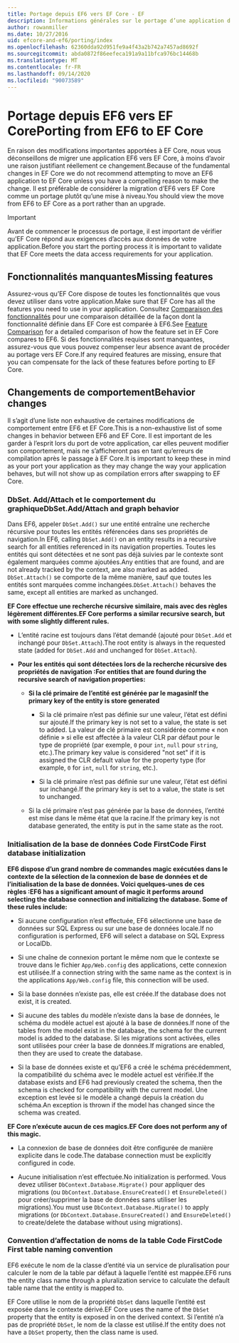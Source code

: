 ```yaml
---
title: Portage depuis EF6 vers EF Core - EF
description: Informations générales sur le portage d’une application d’Entity Framework 6 à Entity Framework Core.
author: rowanmiller
ms.date: 10/27/2016
uid: efcore-and-ef6/porting/index
ms.openlocfilehash: 62360dda92d951fe9a4f43a2b742a7457ad8692f
ms.sourcegitcommit: abda0872f86eefeca191a9a11bfca976bc14468b
ms.translationtype: MT
ms.contentlocale: fr-FR
ms.lasthandoff: 09/14/2020
ms.locfileid: "90073589"
---
```

# <a name="porting-from-ef6-to-ef-core"></a><span data-ttu-id="6d272-103">Portage depuis EF6 vers EF Core</span><span class="sxs-lookup"><span data-stu-id="6d272-103">Porting from EF6 to EF Core</span></span>

<span data-ttu-id="6d272-104">En raison des modifications importantes apportées à EF Core, nous vous déconseillons de migrer une application EF6 vers EF Core, à moins d’avoir une raison justifiant réellement ce changement.</span><span class="sxs-lookup"><span data-stu-id="6d272-104">Because of the fundamental changes in EF Core we do not recommend attempting to move an EF6 application to EF Core unless you have a compelling reason to make the change.</span></span>
<span data-ttu-id="6d272-105">Il est préférable de considérer la migration d’EF6 vers EF Core comme un portage plutôt qu’une mise à niveau.</span><span class="sxs-lookup"><span data-stu-id="6d272-105">You should view the move from EF6 to EF Core as a port rather than an upgrade.</span></span>

> [!IMPORTANT]
> <span data-ttu-id="6d272-106">Avant de commencer le processus de portage, il est important de vérifier qu’EF Core répond aux exigences d’accès aux données de votre application.</span><span class="sxs-lookup"><span data-stu-id="6d272-106">Before you start the porting process it is important to validate that EF Core meets the data access requirements for your application.</span></span>

## <a name="missing-features"></a><span data-ttu-id="6d272-107">Fonctionnalités manquantes</span><span class="sxs-lookup"><span data-stu-id="6d272-107">Missing features</span></span>

<span data-ttu-id="6d272-108">Assurez-vous qu’EF Core dispose de toutes les fonctionnalités que vous devez utiliser dans votre application.</span><span class="sxs-lookup"><span data-stu-id="6d272-108">Make sure that EF Core has all the features you need to use in your application.</span></span> <span data-ttu-id="6d272-109">Consultez [Comparaison des fonctionnalités](xref:efcore-and-ef6/index) pour une comparaison détaillée de la façon dont la fonctionnalité définie dans EF Core est comparée à EF6.</span><span class="sxs-lookup"><span data-stu-id="6d272-109">See [Feature Comparison](xref:efcore-and-ef6/index) for a detailed comparison of how the feature set in EF Core compares to EF6.</span></span> <span data-ttu-id="6d272-110">Si des fonctionnalités requises sont manquantes, assurez-vous que vous pouvez compenser leur absence avant de procéder au portage vers EF Core.</span><span class="sxs-lookup"><span data-stu-id="6d272-110">If any required features are missing, ensure that you can compensate for the lack of these features before porting to EF Core.</span></span>

## <a name="behavior-changes"></a><span data-ttu-id="6d272-111">Changements de comportement</span><span class="sxs-lookup"><span data-stu-id="6d272-111">Behavior changes</span></span>

<span data-ttu-id="6d272-112">Il s’agit d’une liste non exhaustive de certaines modifications de comportement entre EF6 et EF Core.</span><span class="sxs-lookup"><span data-stu-id="6d272-112">This is a non-exhaustive list of some changes in behavior between EF6 and EF Core.</span></span> <span data-ttu-id="6d272-113">Il est important de les garder à l’esprit lors du port de votre application, car elles peuvent modifier son comportement, mais ne s’afficheront pas en tant qu’erreurs de compilation après le passage à EF Core.</span><span class="sxs-lookup"><span data-stu-id="6d272-113">It is important to keep these in mind as your port your application as they may change the way your application behaves, but will not show up as compilation errors after swapping to EF Core.</span></span>

### <a name="dbsetaddattach-and-graph-behavior"></a><span data-ttu-id="6d272-114">DbSet. Add/Attach et le comportement du graphique</span><span class="sxs-lookup"><span data-stu-id="6d272-114">DbSet.Add/Attach and graph behavior</span></span>

<span data-ttu-id="6d272-115">Dans EF6, appeler `DbSet.Add()` sur une entité entraîne une recherche récursive pour toutes les entités référencées dans ses propriétés de navigation.</span><span class="sxs-lookup"><span data-stu-id="6d272-115">In EF6, calling `DbSet.Add()` on an entity results in a recursive search for all entities referenced in its navigation properties.</span></span> <span data-ttu-id="6d272-116">Toutes les entités qui sont détectées et ne sont pas déjà suivies par le contexte sont également marquées comme ajoutées.</span><span class="sxs-lookup"><span data-stu-id="6d272-116">Any entities that are found, and are not already tracked by the context, are also marked as added.</span></span> <span data-ttu-id="6d272-117">`DbSet.Attach()` se comporte de la même manière, sauf que toutes les entités sont marquées comme inchangées.</span><span class="sxs-lookup"><span data-stu-id="6d272-117">`DbSet.Attach()` behaves the same, except all entities are marked as unchanged.</span></span>

<span data-ttu-id="6d272-118">**EF Core effectue une recherche récursive similaire, mais avec des règles légèrement différentes.**</span><span class="sxs-lookup"><span data-stu-id="6d272-118">**EF Core performs a similar recursive search, but with some slightly different rules.**</span></span>

*  <span data-ttu-id="6d272-119">L’entité racine est toujours dans l’état demandé (ajouté pour `DbSet.Add` et inchangé pour `DbSet.Attach`).</span><span class="sxs-lookup"><span data-stu-id="6d272-119">The root entity is always in the requested state (added for `DbSet.Add` and unchanged for `DbSet.Attach`).</span></span>

*  <span data-ttu-id="6d272-120">**Pour les entités qui sont détectées lors de la recherche récursive des propriétés de navigation :**</span><span class="sxs-lookup"><span data-stu-id="6d272-120">**For entities that are found during the recursive search of navigation properties:**</span></span>

    *  <span data-ttu-id="6d272-121">**Si la clé primaire de l’entité est générée par le magasin**</span><span class="sxs-lookup"><span data-stu-id="6d272-121">**If the primary key of the entity is store generated**</span></span>

        * <span data-ttu-id="6d272-122">Si la clé primaire n’est pas définie sur une valeur, l’état est défini sur ajouté.</span><span class="sxs-lookup"><span data-stu-id="6d272-122">If the primary key is not set to a value, the state is set to added.</span></span> <span data-ttu-id="6d272-123">La valeur de clé primaire est considérée comme « non définie » si elle est affectée à la valeur CLR par défaut pour le type de propriété (par exemple, `0` pour `int`, `null` pour `string`, etc.).</span><span class="sxs-lookup"><span data-stu-id="6d272-123">The primary key value is considered "not set" if it is assigned the CLR default value for the property type (for example, `0` for `int`, `null` for `string`, etc.).</span></span>

        * <span data-ttu-id="6d272-124">Si la clé primaire n’est pas définie sur une valeur, l’état est défini sur inchangé.</span><span class="sxs-lookup"><span data-stu-id="6d272-124">If the primary key is set to a value, the state is set to unchanged.</span></span>

    *  <span data-ttu-id="6d272-125">Si la clé primaire n’est pas générée par la base de données, l’entité est mise dans le même état que la racine.</span><span class="sxs-lookup"><span data-stu-id="6d272-125">If the primary key is not database generated, the entity is put in the same state as the root.</span></span>

### <a name="code-first-database-initialization"></a><span data-ttu-id="6d272-126">Initialisation de la base de données Code First</span><span class="sxs-lookup"><span data-stu-id="6d272-126">Code First database initialization</span></span>

<span data-ttu-id="6d272-127">**EF6 dispose d’un grand nombre de commandes magic exécutées dans le contexte de la sélection de la connexion de base de données et de l’initialisation de la base de données. Voici quelques-unes de ces règles :**</span><span class="sxs-lookup"><span data-stu-id="6d272-127">**EF6 has a significant amount of magic it performs around selecting the database connection and initializing the database. Some of these rules include:**</span></span>

* <span data-ttu-id="6d272-128">Si aucune configuration n’est effectuée, EF6 sélectionne une base de données sur SQL Express ou sur une base de données locale.</span><span class="sxs-lookup"><span data-stu-id="6d272-128">If no configuration is performed, EF6 will select a database on SQL Express or LocalDb.</span></span>

* <span data-ttu-id="6d272-129">Si une chaîne de connexion portant le même nom que le contexte se trouve dans le fichier `App/Web.config` des applications, cette connexion est utilisée.</span><span class="sxs-lookup"><span data-stu-id="6d272-129">If a connection string with the same name as the context is in the applications `App/Web.config` file, this connection will be used.</span></span>

* <span data-ttu-id="6d272-130">Si la base données n’existe pas, elle est créée.</span><span class="sxs-lookup"><span data-stu-id="6d272-130">If the database does not exist, it is created.</span></span>

* <span data-ttu-id="6d272-131">Si aucune des tables du modèle n’existe dans la base de données, le schéma du modèle actuel est ajouté à la base de données.</span><span class="sxs-lookup"><span data-stu-id="6d272-131">If none of the tables from the model exist in the database, the schema for the current model is added to the database.</span></span> <span data-ttu-id="6d272-132">Si les migrations sont activées, elles sont utilisées pour créer la base de données.</span><span class="sxs-lookup"><span data-stu-id="6d272-132">If migrations are enabled, then they are used to create the database.</span></span>

* <span data-ttu-id="6d272-133">Si la base de données existe et qu’EF6 a créé le schéma précédemment, la compatibilité du schéma avec le modèle actuel est vérifiée.</span><span class="sxs-lookup"><span data-stu-id="6d272-133">If the database exists and EF6 had previously created the schema, then the schema is checked for compatibility with the current model.</span></span> <span data-ttu-id="6d272-134">Une exception est levée si le modèle a changé depuis la création du schéma.</span><span class="sxs-lookup"><span data-stu-id="6d272-134">An exception is thrown if the model has changed since the schema was created.</span></span>

<span data-ttu-id="6d272-135">**EF Core n’exécute aucun de ces magics.**</span><span class="sxs-lookup"><span data-stu-id="6d272-135">**EF Core does not perform any of this magic.**</span></span>

* <span data-ttu-id="6d272-136">La connexion de base de données doit être configurée de manière explicite dans le code.</span><span class="sxs-lookup"><span data-stu-id="6d272-136">The database connection must be explicitly configured in code.</span></span>

* <span data-ttu-id="6d272-137">Aucune initialisation n’est effectuée.</span><span class="sxs-lookup"><span data-stu-id="6d272-137">No initialization is performed.</span></span> <span data-ttu-id="6d272-138">Vous devez utiliser `DbContext.Database.Migrate()` pour appliquer des migrations (ou `DbContext.Database.EnsureCreated()` et `EnsureDeleted()` pour créer/supprimer la base de données sans utiliser les migrations).</span><span class="sxs-lookup"><span data-stu-id="6d272-138">You must use `DbContext.Database.Migrate()` to apply migrations (or `DbContext.Database.EnsureCreated()` and `EnsureDeleted()` to create/delete the database without using migrations).</span></span>

### <a name="code-first-table-naming-convention"></a><span data-ttu-id="6d272-139">Convention d’affectation de noms de la table Code First</span><span class="sxs-lookup"><span data-stu-id="6d272-139">Code First table naming convention</span></span>

<span data-ttu-id="6d272-140">EF6 exécute le nom de la classe d’entité via un service de pluralisation pour calculer le nom de la table par défaut à laquelle l’entité est mappée.</span><span class="sxs-lookup"><span data-stu-id="6d272-140">EF6 runs the entity class name through a pluralization service to calculate the default table name that the entity is mapped to.</span></span>

<span data-ttu-id="6d272-141">EF Core utilise le nom de la propriété `DbSet` dans laquelle l’entité est exposée dans le contexte dérivé.</span><span class="sxs-lookup"><span data-stu-id="6d272-141">EF Core uses the name of the `DbSet` property that the entity is exposed in on the derived context.</span></span> <span data-ttu-id="6d272-142">Si l’entité n’a pas de propriété `DbSet`, le nom de la classe est utilisé.</span><span class="sxs-lookup"><span data-stu-id="6d272-142">If the entity does not have a `DbSet` property, then the class name is used.</span></span>
